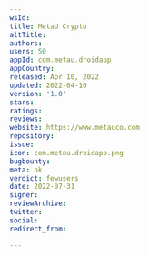 ```yaml
---
wsId: 
title: MetaU Crypto
altTitle: 
authors: 
users: 50
appId: com.metau.droidapp
appCountry: 
released: Apr 10, 2022
updated: 2022-04-10
version: '1.0'
stars: 
ratings: 
reviews: 
website: https://www.metauco.com
repository: 
issue: 
icon: com.metau.droidapp.png
bugbounty: 
meta: ok
verdict: fewusers
date: 2022-07-31
signer: 
reviewArchive: 
twitter: 
social: 
redirect_from: 

---
```


